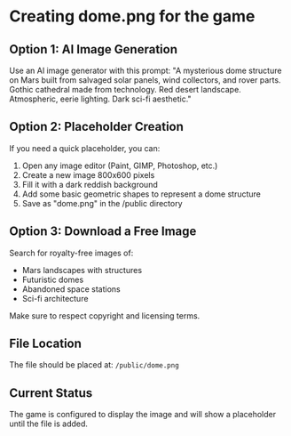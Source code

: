 # Creating dome.png for the game

## Option 1: AI Image Generation
Use an AI image generator with this prompt:
"A mysterious dome structure on Mars built from salvaged solar panels, wind collectors, and rover parts. Gothic cathedral made from technology. Red desert landscape. Atmospheric, eerie lighting. Dark sci-fi aesthetic."

## Option 2: Placeholder Creation
If you need a quick placeholder, you can:

1. Open any image editor (Paint, GIMP, Photoshop, etc.)
2. Create a new image 800x600 pixels
3. Fill it with a dark reddish background
4. Add some basic geometric shapes to represent a dome structure
5. Save as "dome.png" in the /public directory

## Option 3: Download a Free Image
Search for royalty-free images of:
- Mars landscapes with structures
- Futuristic domes
- Abandoned space stations
- Sci-fi architecture

Make sure to respect copyright and licensing terms.

## File Location
The file should be placed at:
`/public/dome.png`

## Current Status
The game is configured to display the image and will show a placeholder until the file is added.
